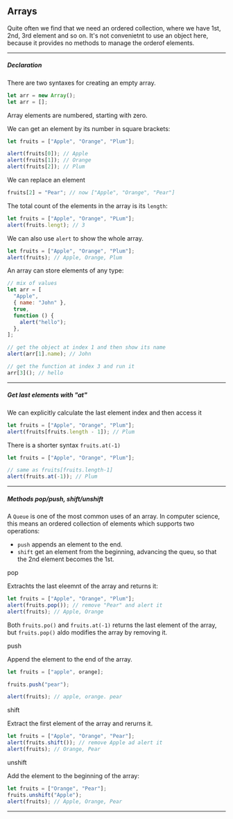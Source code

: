 <h2>Arrays</h2>

Quite often we find that we need an ordered collection, where we have 1st, 2nd, 3rd element and so on.
It's not convenietnt to use an object here, because it provides no methods to manage the orderof elements.

---

<h5>Declaration</h5>

There are two syntaxes for creating an empty array.

```js
let arr = new Array();
let arr = [];
```

Array elements are numbered, starting with zero.

We can get an element by its number in square brackets:

```js
let fruits = ["Apple", "Orange", "Plum"];

alert(fruits[0]); // Apple
alert(fruits[1]); // Orange
alert(fruits[2]); // Plum
```

We can replace an element

```js
fruits[2] = "Pear"; // now ["Apple", "Orange", "Pear"]
```

The total count of the elements in the array is its `length`:

```js
let fruits = ["Apple", "Orange", "PLum"];
alert(fruits.lengt); // 3
```

We can also use `alert` to show the whole array.

```js
let fruits = ["Apple", "Orange", "Plum"];
alert(fruits); // Apple, Orange, Plum
```

An array can store elements of any type:

```js
// mix of values
let arr = [
  "Apple",
  { name: "John" },
  true,
  function () {
    alert("hello");
  },
];

// get the object at index 1 and then show its name
alert(arr[1].name); // John

// get the function at index 3 and run it
arr[3](); // hello
```

---

<h5>Get last elements with "at"</h5>

We can explicitly calculate the last element index and then access it

```js
let fruits = ["Apple", "Orange", "Plum"];
alert(fruits[fruits.length - 1]); // Plum
```

There is a shorter syntax `fruits.at(-1)`

```js
let fruits = ["Apple", "Orange", "Plum"];

// same as fruits[fruits.length-1]
alert(fruits.at(-1)); // Plum
```

---

<h5>Methods pop/push, shift/unshift</h5>

A `Queue` is one of the most common uses of an array. In computer science, this means an ordered collection of elements which supports two operations:

- `push` appends an element to the end.
- `shift` get an element from the beginning, advancing the queu, so that the 2nd element becomes the 1st.

<p>pop</p>

Extrachts the last eleemnt of the array and returns it:

```js
let fruits = ["Apple", "Orange", "Plum"];
alert(fruits.pop()); // remove "Pear" and alert it
alert(fruits); // Apple, Orange
```

Both `fruits.po()` and `fruits.at(-1)` returns the last element of the array, but `fruits.pop()` aldo modifies the array by removing it.

<p>push</p>

Append the element to the end of the array.

```js
let fruits = ["apple", orange];

fruits.push("pear");

alert(fruits); // apple, orange. pear
```

<p>shift</p>

Extract the first element of the array and rerurns it.

```js
let fruits = ["Apple", "Orange", "Pear"];
alert(fruits.shift()); // remove Apple ad alert it
alert(fruits); // Orange, Pear
```

<p>unshift</p>

Add the element to the beginning of the array:

```js
let fruits = ["Orange", "Pear"];
fruits.unshift("Apple");
alert(fruits); // Apple, Orange, Pear
```

---
